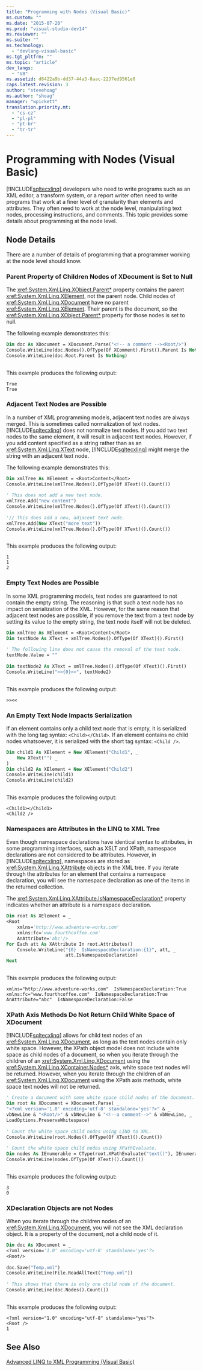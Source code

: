 ```yaml
---
title: "Programming with Nodes (Visual Basic)"
ms.custom: ""
ms.date: "2015-07-20"
ms.prod: "visual-studio-dev14"
ms.reviewer: ""
ms.suite: ""
ms.technology: 
  - "devlang-visual-basic"
ms.tgt_pltfrm: ""
ms.topic: "article"
dev_langs: 
  - "VB"
ms.assetid: d8422a9b-dd37-44a3-8aac-2237ed9561e0
caps.latest.revision: 3
author: "stevehoag"
ms.author: "shoag"
manager: "wpickett"
translation.priority.mt: 
  - "cs-cz"
  - "pl-pl"
  - "pt-br"
  - "tr-tr"
---
```

# Programming with Nodes (Visual Basic)
[!INCLUDE[sqltecxlinq](../../../../csharp\programming-guide\concepts\linq/includes/sqltecxlinq_md.md)] developers who need to write programs such as an XML editor, a transform system, or a report writer often need to write programs that work at a finer level of granularity than elements and attributes. They often need to work at the node level, manipulating text nodes, processing instructions, and comments. This topic provides some details about programming at the node level.  
  
## Node Details  
 There are a number of details of programming that a programmer working at the node level should know.  
  
### Parent Property of Children Nodes of XDocument is Set to Null  
 The <xref:System.Xml.Linq.XObject.Parent*> property contains the parent <xref:System.Xml.Linq.XElement>, not the parent node. Child nodes of <xref:System.Xml.Linq.XDocument> have no parent <xref:System.Xml.Linq.XElement>. Their parent is the document, so the <xref:System.Xml.Linq.XObject.Parent*> property for those nodes is set to null.  
  
 The following example demonstrates this:  
  
```vb  
Dim doc As XDocument = XDocument.Parse("<!-- a comment --><Root/>")  
Console.WriteLine(doc.Nodes().OfType(Of XComment).First().Parent Is Nothing)  
Console.WriteLine(doc.Root.Parent Is Nothing)  
  
```  
  
 This example produces the following output:  
  
```  
True  
True  
```  
  
### Adjacent Text Nodes are Possible  
 In a number of XML programming models, adjacent text nodes are always merged. This is sometimes called normalization of text nodes. [!INCLUDE[sqltecxlinq](../../../../csharp\programming-guide\concepts\linq/includes/sqltecxlinq_md.md)] does not normalize text nodes. If you add two text nodes to the same element, it will result in adjacent text nodes. However, if you add content specified as a string rather than as an <xref:System.Xml.Linq.XText> node, [!INCLUDE[sqltecxlinq](../../../../csharp\programming-guide\concepts\linq/includes/sqltecxlinq_md.md)] might merge the string with an adjacent text node.  
  
 The following example demonstrates this:  
  
```vb  
Dim xmlTree As XElement = <Root>Content</Root>  
Console.WriteLine(xmlTree.Nodes().OfType(Of XText)().Count())  
  
' This does not add a new text node.  
xmlTree.Add("new content")  
Console.WriteLine(xmlTree.Nodes().OfType(Of XText)().Count())  
  
'// This does add a new, adjacent text node.  
xmlTree.Add(New XText("more text"))  
Console.WriteLine(xmlTree.Nodes().OfType(Of XText)().Count())  
  
```  
  
 This example produces the following output:  
  
```  
1  
1  
2  
```  
  
### Empty Text Nodes are Possible  
 In some XML programming models, text nodes are guaranteed to not contain the empty string. The reasoning is that such a text node has no impact on serialization of the XML. However, for the same reason that adjacent text nodes are possible, if you remove the text from a text node by setting its value to the empty string, the text node itself will not be deleted.  
  
```vb  
Dim xmlTree As XElement = <Root>Content</Root>  
Dim textNode As XText = xmlTree.Nodes().OfType(Of XText)().First()  
  
' The following line does not cause the removal of the text node.  
textNode.Value = ""  
  
Dim textNode2 As XText = xmlTree.Nodes().OfType(Of XText)().First()  
Console.WriteLine(">>{0}<<", textNode2)  
  
```  
  
 This example produces the following output:  
  
```  
>><<  
```  
  
### An Empty Text Node Impacts Serialization  
 If an element contains only a child text node that is empty, it is serialized with the long tag syntax: `<Child></Child>`. If an element contains no child nodes whatsoever, it is serialized with the short tag syntax: `<Child />`.  
  
```vb  
Dim child1 As XElement = New XElement("Child1", _  
    New XText("") _  
)  
Dim child2 As XElement = New XElement("Child2")  
Console.WriteLine(child1)  
Console.WriteLine(child2)  
  
```  
  
 This example produces the following output:  
  
```  
<Child1></Child1>  
<Child2 />  
```  
  
### Namespaces are Attributes in the LINQ to XML Tree  
 Even though namespace declarations have identical syntax to attributes, in some programming interfaces, such as XSLT and XPath, namespace declarations are not considered to be attributes. However, in [!INCLUDE[sqltecxlinq](../../../../csharp\programming-guide\concepts\linq/includes/sqltecxlinq_md.md)], namespaces are stored as <xref:System.Xml.Linq.XAttribute> objects in the XML tree. If you iterate through the attributes for an element that contains a namespace declaration, you will see the namespace declaration as one of the items in the returned collection.  
  
 The <xref:System.Xml.Linq.XAttribute.IsNamespaceDeclaration*> property indicates whether an attribute is a namespace declaration.  
  
```vb  
Dim root As XElement = _   
<Root  
    xmlns='http://www.adventure-works.com'  
    xmlns:fc='www.fourthcoffee.com'  
    AnAttribute='abc'/>  
For Each att As XAttribute In root.Attributes()  
    Console.WriteLine("{0}  IsNamespaceDeclaration:{1}", att, _  
                      att.IsNamespaceDeclaration)  
Next  
  
```  
  
 This example produces the following output:  
  
```  
xmlns="http://www.adventure-works.com"  IsNamespaceDeclaration:True  
xmlns:fc="www.fourthcoffee.com"  IsNamespaceDeclaration:True  
AnAttribute="abc"  IsNamespaceDeclaration:False  
```  
  
### XPath Axis Methods Do Not Return Child White Space of XDocument  
 [!INCLUDE[sqltecxlinq](../../../../csharp\programming-guide\concepts\linq/includes/sqltecxlinq_md.md)] allows for child text nodes of an <xref:System.Xml.Linq.XDocument>, as long as the text nodes contain only white space. However, the XPath object model does not include white space as child nodes of a document, so when you iterate through the children of an <xref:System.Xml.Linq.XDocument> using the <xref:System.Xml.Linq.XContainer.Nodes*> axis, white space text nodes will be returned. However, when you iterate through the children of an <xref:System.Xml.Linq.XDocument> using the XPath axis methods, white space text nodes will not be returned.  
  
```vb  
' Create a document with some white space child nodes of the document.  
Dim root As XDocument = XDocument.Parse( _  
"<?xml version='1.0' encoding='utf-8' standalone='yes'?>" & _  
vbNewLine & "<Root/>" & vbNewLine & "<!--a comment-->" & vbNewLine, _  
LoadOptions.PreserveWhitespace)  
  
' Count the white space child nodes using LINQ to XML.  
Console.WriteLine(root.Nodes().OfType(Of XText)().Count())  
  
' Count the white space child nodes using XPathEvaluate.  
Dim nodes As IEnumerable = CType(root.XPathEvaluate("text()"), IEnumerable)  
Console.WriteLine(nodes.OfType(Of XText)().Count())  
  
```  
  
 This example produces the following output:  
  
```  
3  
0  
```  
  
### XDeclaration Objects are not Nodes  
 When you iterate through the children nodes of an <xref:System.Xml.Linq.XDocument>, you will not see the XML declaration object. It is a property of the document, not a child node of it.  
  
```vb  
Dim doc As XDocument = _  
<?xml version='1.0' encoding='utf-8' standalone='yes'?>  
<Root/>  
  
doc.Save("Temp.xml")  
Console.WriteLine(File.ReadAllText("Temp.xml"))  
  
' This shows that there is only one child node of the document.  
Console.WriteLine(doc.Nodes().Count())  
  
```  
  
 This example produces the following output:  
  
```  
<?xml version="1.0" encoding="utf-8" standalone="yes"?>  
<Root />  
1  
```  
  
## See Also  
 [Advanced LINQ to XML Programming (Visual Basic)](../../../../visual-basic\programming-guide\concepts\linq/advanced-linq-to-xml-programming.md)